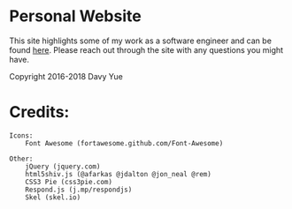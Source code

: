 # Personal Website

This site highlights some of my work as a software engineer and can be found [here](https://davyyue.com). 
Please reach out through the site with any questions you might have.


Copyright 2016-2018 Davy Yue

# Credits:

	Icons:
		Font Awesome (fortawesome.github.com/Font-Awesome)

	Other:
		jQuery (jquery.com)
		html5shiv.js (@afarkas @jdalton @jon_neal @rem)
		CSS3 Pie (css3pie.com)
		Respond.js (j.mp/respondjs)
		Skel (skel.io)
